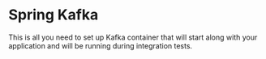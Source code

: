 # Spring Kafka

This is all you need to set up Kafka container that will start along with your application 
and will be running during integration tests.